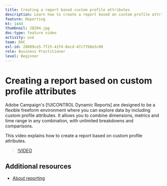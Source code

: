 ```yaml
---
title: Creating a report based custom profile attributes
description: Learn how to create a report based on custom profile attributes.
feature: Reporting
kt: 1444
thumbnail: 28204.jpg
doc-type: feature video
activity: use
team: DOC
exl-id: 28889ce5-7f25-41f4-8ecd-47c77b0e3c00
role: Business Practitioner
level: Beginner
---
```

# Creating a report based on custom profile attributes

Adobe Campaign's [!UICONTROL Dynamic Reports] are designed to be a flexible freeform environment where you can explore data by including custom profile attributes. It allows you to combine dimensions, metrics and time range in any combination, with unlimited breakdowns and comparisons.

This video explains how to create a report based on custom profile attributes.

>[!VIDEO](https://video.tv.adobe.com/v/28204?quality=12)

## Additional resources

* [About reporting](https://docs.adobe.com/content/help/en/campaign-standard/using/reporting/about-reporting/about-dynamic-reports.html)
